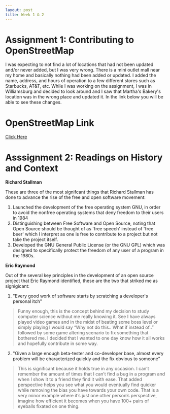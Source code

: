 ```yaml
---
layout: post
title: Week 1 & 2
---
```


# Assignment 1: Contributing to OpenStreetMap
I was expecting to not find a lot of locations that had not been updated and/or never added,
but I was very wrong. There is a mini outlet mall near my home and basically nothing had been 
added or updated. I added the name, address, and hours of operation to a few different stores
such as Starbucks, AT&T, etc. While I was working on the assignment, I was in Williamsburg and
decided to look around and I saw that Martha's Bakery's location was in the wrong place and 
updated it. In the link below you will be able to see these changes. 

# OpenStreetMap Link
[Click Here](https://www.openstreetmap.org/user/johncgenere/history)

# Asssignment 2: Readings on History and Context

**Richard Stallman**

These are three of the most signifcant things that Richard Stallman has done to advance the rise
of the free and open software movement:

1. Launched the development of the free operating system GNU, in order to avoid the 
   nonfree operating systems that deny freedom to their users in 1984
2. Distinguishing between Free Software and Open Source, noting that Open Source should be
   thought of as 'free speech' instead of 'free beer' which I interpret as one is free to
   contribute to a project but not take the project itself.
3. Developed the GNU General Public License (or the GNU GPL) which was designed to 
   specifically protect the freedom of any user of a program in the 1980s.

**Eric Raymond**

Out of the several key principles in the development of an open source project that Eric Raymond 
identified, these are the two that striked me as signigicant:

1. "Every good work of software starts by scratching a developer's personal itch"
> Funny enough, this is the concept behind my decision to study computer science without me 
  really knowing it. See I have always played video games and in the midst of beating some 
  boss level or simply playing I would say “Why not do this.. What if instead of..” followed 
  by some game altering scenario to fix something that bothered me. I decided that I wanted 
  to one day know how it all works and hopefully contribute in some way. 
  
2. "Given a large enough beta-tester and co-developer base, almost every problem will be 
   characterized quickly and the fix obvious to someone"
> This is significant because it holds true in any occasion. I can’t remember the amount of 
  times that I can’t find a bug in a program and when I show it to a friend they find it with 
  ease. That added perspective helps you see what you would eventually find quicker while 
  removing the bias you have towards your own code. That is a very minor example where it’s 
  just one other person’s perspective, imagine how efficient it becomes when you have 100+ 
  pairs of eyeballs fixated on one thing. 
